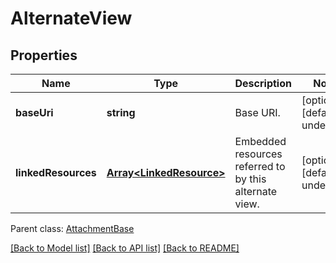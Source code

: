 
# AlternateView

## Properties
Name | Type | Description | Notes
------------ | ------------- | ------------- | -------------
**baseUri** | **string** | Base URI.              | [optional] [default to undefined]
**linkedResources** | [**Array&lt;LinkedResource&gt;**](LinkedResource.md) | Embedded resources referred to by this alternate view.              | [optional] [default to undefined]

 Parent class: [AttachmentBase](AttachmentBase.md)

[[Back to Model list]](README.md#documentation-for-models) [[Back to API list]](README.md#documentation-for-api-endpoints) [[Back to README]](README.md)
